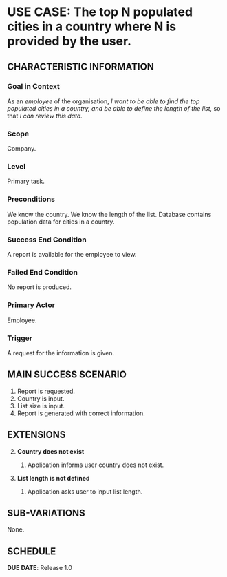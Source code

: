 # USE CASE: The top N populated cities in a country where N is provided by the user.

## CHARACTERISTIC INFORMATION

### Goal in Context

As an *employee* of the organisation, *I want to be able to find the top populated cities in a country, and be able to define the length of the list,* so that *I can review this data.*

### Scope

Company.

### Level

Primary task.

### Preconditions

We know the country. We know the length of the list. Database contains population data for cities in a country.

### Success End Condition

A report is available for the employee to view.

### Failed End Condition

No report is produced.

### Primary Actor

Employee.

### Trigger

A request for the information is given.

## MAIN SUCCESS SCENARIO

1. Report is requested.
2. Country is input.
3. List size is input.
4. Report is generated with correct information.

## EXTENSIONS

2. **Country does not exist**
    1. Application informs user country does not exist.

3. **List length is not defined**
    1. Application asks user to input list length.

## SUB-VARIATIONS

None.

## SCHEDULE

**DUE DATE**: Release 1.0